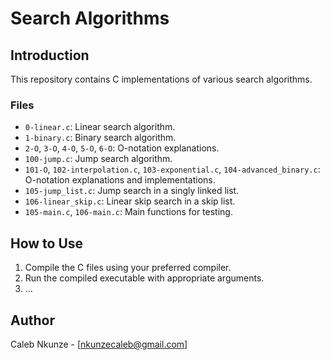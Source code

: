 # Search Algorithms

## Introduction

This repository contains C implementations of various search algorithms.

### Files

- `0-linear.c`: Linear search algorithm.
- `1-binary.c`: Binary search algorithm.
- `2-O`, `3-O`, `4-O`, `5-O`, `6-O`: O-notation explanations.
- `100-jump.c`: Jump search algorithm.
- `101-O`, `102-interpolation.c`, `103-exponential.c`, `104-advanced_binary.c`: O-notation explanations and implementations.
- `105-jump_list.c`: Jump search in a singly linked list.
- `106-linear_skip.c`: Linear skip search in a skip list.
- `105-main.c`, `106-main.c`: Main functions for testing.

## How to Use

1. Compile the C files using your preferred compiler.
2. Run the compiled executable with appropriate arguments.
3. ...

## Author

Caleb Nkunze - [nkunzecaleb@gmail.com]
